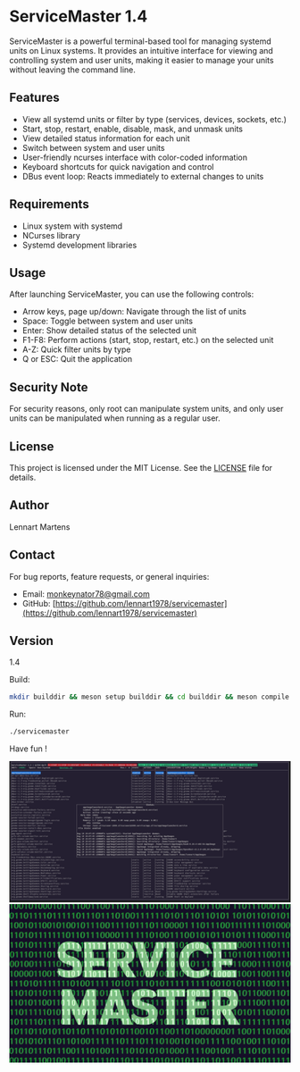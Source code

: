 # ServiceMaster 1.4

ServiceMaster is a powerful terminal-based tool for managing systemd units on Linux systems. It provides an intuitive interface for viewing and controlling system and user units, making it easier to manage your units without leaving the command line.

## Features

- View all systemd units or filter by type (services, devices, sockets, etc.)
- Start, stop, restart, enable, disable, mask, and unmask units
- View detailed status information for each unit
- Switch between system and user units
- User-friendly ncurses interface with color-coded information
- Keyboard shortcuts for quick navigation and control
- DBus event loop: Reacts immediately to external changes to units

## Requirements

- Linux system with systemd
- NCurses library
- Systemd development libraries

## Usage

After launching ServiceMaster, you can use the following controls:

- Arrow keys, page up/down: Navigate through the list of units
- Space: Toggle between system and user units
- Enter: Show detailed status of the selected unit
- F1-F8: Perform actions (start, stop, restart, etc.) on the selected unit
- A-Z: Quick filter units by type
- Q or ESC: Quit the application

## Security Note

For security reasons, only root can manipulate system units, and only user units can be manipulated when running as a regular user.

## License

This project is licensed under the MIT License. See the [LICENSE](LICENSE) file for details.

## Author

Lennart Martens

## Contact

For bug reports, feature requests, or general inquiries:
- Email: monkeynator78@gmail.com
- GitHub: [https://github.com/lennart1978/servicemaster](https://github.com/lennart1978/servicemaster)

## Version

1.4

Build:
```bash
mkdir builddir && meson setup builddir && cd builddir && meson compile
```
Run:
```bash
./servicemaster
```
Have fun !

<img src="servicemaster.png" alt="SM-screenshot"></img>
<img src="servicemaster-logo.jpeg" alt="SM-Logo"></img>
